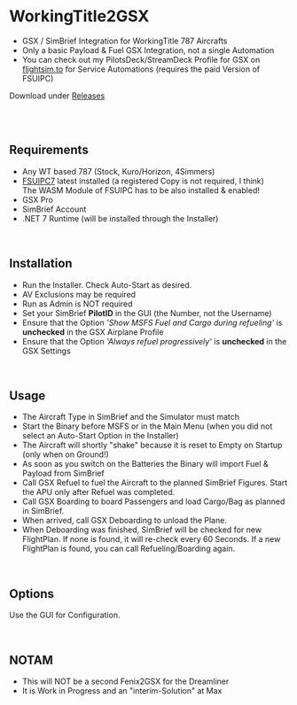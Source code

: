 # WorkingTitle2GSX

- GSX / SimBrief Integration for WorkingTitle 787 Aircrafts
- Only a basic Payload & Fuel GSX Integration, not a single Automation
- You can check out my PilotsDeck/StreamDeck Profile for GSX on [flightsim.to](https://flightsim.to/file/54256/pilotsdeck-streamdeck-profile-for-gsx-pro) for Service Automations (requires the paid Version of FSUIPC)

Download under [Releases](https://github.com/Fragtality/WorkingTitle2GSX/releases)

<br/><br/>

## Requirements

- Any WT based 787 (Stock, Kuro/Horizon, 4Simmers)
- [FSUIPC7](http://fsuipc.com/) latest installed (a registered Copy is not required, I think)<br/>The WASM Module of FSUIPC has to be also installed & enabled!
- GSX Pro
- SimBrief Account
- .NET 7 Runtime (will be installed through the Installer)

<br/>

## Installation

- Run the Installer. Check Auto-Start as desired.
- AV Exclusions may be required
- Run as Admin is NOT required
- Set your SimBrief **PilotID** in the GUI (the Number, not the Username)
- Ensure that the Option *'Show MSFS Fuel and Cargo during refueling'* is **unchecked** in the GSX Airplane Profile
- Ensure that the Option *'Always refuel progressively'* is **unchecked** in the GSX Settings

<br/>

## Usage

- The Aircraft Type in SimBrief and the Simulator must match
- Start the Binary before MSFS or in the Main Menu (when you did not select an Auto-Start Option in the Installer)
- The Aircraft will shortly "shake" because it is reset to Empty on Startup (only when on Ground!)
- As soon as you switch on the Batteries the Binary will import Fuel & Payload from SimBrief
- Call GSX Refuel to fuel the Aircraft to the planned SimBrief Figures. Start the APU only after Refuel was completed.
- Call GSX Boarding to board Passengers and load Cargo/Bag as planned in SimBrief.
- When arrived, call GSX Deboarding to unload the Plane.
- When Deboarding was finished, SimBrief will be checked for new FlightPlan. If none is found, it will re-check every 60 Seconds. If a new FlightPlan is found, you can call Refueling/Boarding again.

<br/>

## Options

Use the GUI for Configuration.

<br/>

## NOTAM

- This will NOT be a second Fenix2GSX for the Dreamliner
- It is Work in Progress and an "interim-Solution" at Max

